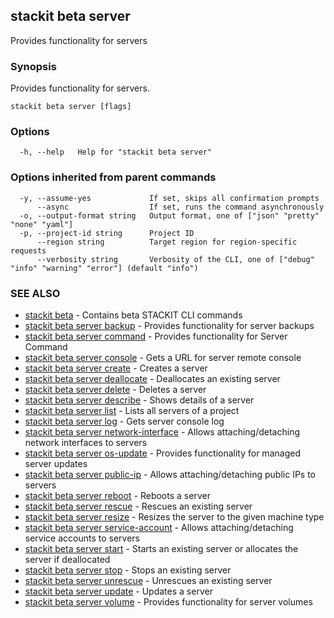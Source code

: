 ## stackit beta server

Provides functionality for servers

### Synopsis

Provides functionality for servers.

```
stackit beta server [flags]
```

### Options

```
  -h, --help   Help for "stackit beta server"
```

### Options inherited from parent commands

```
  -y, --assume-yes             If set, skips all confirmation prompts
      --async                  If set, runs the command asynchronously
  -o, --output-format string   Output format, one of ["json" "pretty" "none" "yaml"]
  -p, --project-id string      Project ID
      --region string          Target region for region-specific requests
      --verbosity string       Verbosity of the CLI, one of ["debug" "info" "warning" "error"] (default "info")
```

### SEE ALSO

* [stackit beta](./stackit_beta.md)	 - Contains beta STACKIT CLI commands
* [stackit beta server backup](./stackit_beta_server_backup.md)	 - Provides functionality for server backups
* [stackit beta server command](./stackit_beta_server_command.md)	 - Provides functionality for Server Command
* [stackit beta server console](./stackit_beta_server_console.md)	 - Gets a URL for server remote console
* [stackit beta server create](./stackit_beta_server_create.md)	 - Creates a server
* [stackit beta server deallocate](./stackit_beta_server_deallocate.md)	 - Deallocates an existing server
* [stackit beta server delete](./stackit_beta_server_delete.md)	 - Deletes a server
* [stackit beta server describe](./stackit_beta_server_describe.md)	 - Shows details of a server
* [stackit beta server list](./stackit_beta_server_list.md)	 - Lists all servers of a project
* [stackit beta server log](./stackit_beta_server_log.md)	 - Gets server console log
* [stackit beta server network-interface](./stackit_beta_server_network-interface.md)	 - Allows attaching/detaching network interfaces to servers
* [stackit beta server os-update](./stackit_beta_server_os-update.md)	 - Provides functionality for managed server updates
* [stackit beta server public-ip](./stackit_beta_server_public-ip.md)	 - Allows attaching/detaching public IPs to servers
* [stackit beta server reboot](./stackit_beta_server_reboot.md)	 - Reboots a server
* [stackit beta server rescue](./stackit_beta_server_rescue.md)	 - Rescues an existing server
* [stackit beta server resize](./stackit_beta_server_resize.md)	 - Resizes the server to the given machine type
* [stackit beta server service-account](./stackit_beta_server_service-account.md)	 - Allows attaching/detaching service accounts to servers
* [stackit beta server start](./stackit_beta_server_start.md)	 - Starts an existing server or allocates the server if deallocated
* [stackit beta server stop](./stackit_beta_server_stop.md)	 - Stops an existing server
* [stackit beta server unrescue](./stackit_beta_server_unrescue.md)	 - Unrescues an existing server
* [stackit beta server update](./stackit_beta_server_update.md)	 - Updates a server
* [stackit beta server volume](./stackit_beta_server_volume.md)	 - Provides functionality for server volumes

